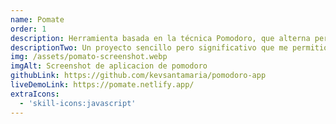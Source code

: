 ```yaml
---
name: Pomate
order: 1
description: Herramienta basada en la técnica Pomodoro, que alterna períodos de trabajo y descanso. Cuenta con un temporizador personalizable, notificaciones sonoras y una interfaz estilo pixel art.
descriptionTwo: Un proyecto sencillo pero significativo que me permitió fortalecer mis bases en React y la gestión del estado en interfaces interactivas.
img: /assets/pomato-screenshot.webp
imgAlt: Screenshot de aplicacion de pomodoro
githubLink: https://github.com/kevsantamaria/pomodoro-app
liveDemoLink: https://pomate.netlify.app/
extraIcons:
  - 'skill-icons:javascript'
---
```


